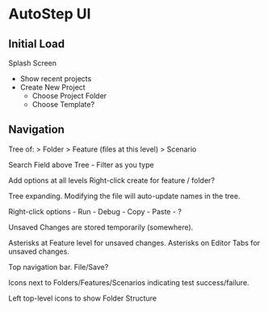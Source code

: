 
# AutoStep UI 

## Initial Load

Splash Screen
- Show recent projects
- Create New Project
  - Choose Project Folder
  - Choose Template?

## Navigation

Tree of:
    > Folder
        > Feature (files at this level)
            > Scenario

Search Field above Tree
    - Filter as you type

Add options at all levels
Right-click create for feature / folder?

Tree expanding.
Modifying the file will auto-update names in the tree.

Right-click options
    - Run
    - Debug
    - Copy
    - Paste
    - ?

Unsaved Changes are stored temporarily (somewhere).

Asterisks at Feature level for unsaved changes.
Asterisks on Editor Tabs for unsaved changes.

Top navigation bar.
File/Save?

Icons next to Folders/Features/Scenarios indicating 
test success/failure.

Left top-level icons to show Folder Structure
